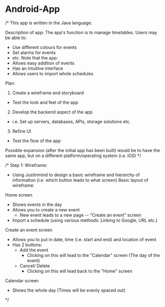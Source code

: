 # Android-App

/*
This app is written in the Java language:

Description of app:
The app's function is to manage timetables. 
Users may be able to:
- Use different colours for events
- Set alarms for events 
- etc.
Note that the app:
- Allows easy addition of events
- Has an intuitive interface
- Allows users to import whole schedules

Plan:
1. Create a wireframe and storyboard
  - Test the look and feel of the app
2. Develop the backend aspect of the app
  - i.e. Set up servers, databases, APIs, storage solutions etc.  
3. Refine UI
  - Test the flow of the app

Possible expansion (after the initial app has been built) would be to have the same app, but on a different platform/operating system (i.e. iOS)
*/

/*
Step 1:
Wireframe:
- Using Justinmind to design a basic wireframe and hierarchy of information (i.e. which button leads to what screen)
Basic layout of wireframe:

Home screen 
- Shows events in the day
- Allows you to create a new event
  - New event leads to a new page -- "Create an event" screen
- Import a schedule (using various methods: Linking to Google, URL etc.) 
  
Create an event screen
- Allows you to put in date, time (i.e. start and end) and location of event
- Has 2 buttons:
  - Add the event
    - Clicking on this will lead to the "Calendar" screen (The day of the event)  
  - Cancel/ Delete
    - Clicking on this will lead back to the "Home" screen

Calendar screen
- Shows the whole day (Times will be evenly spaced out)

*/
